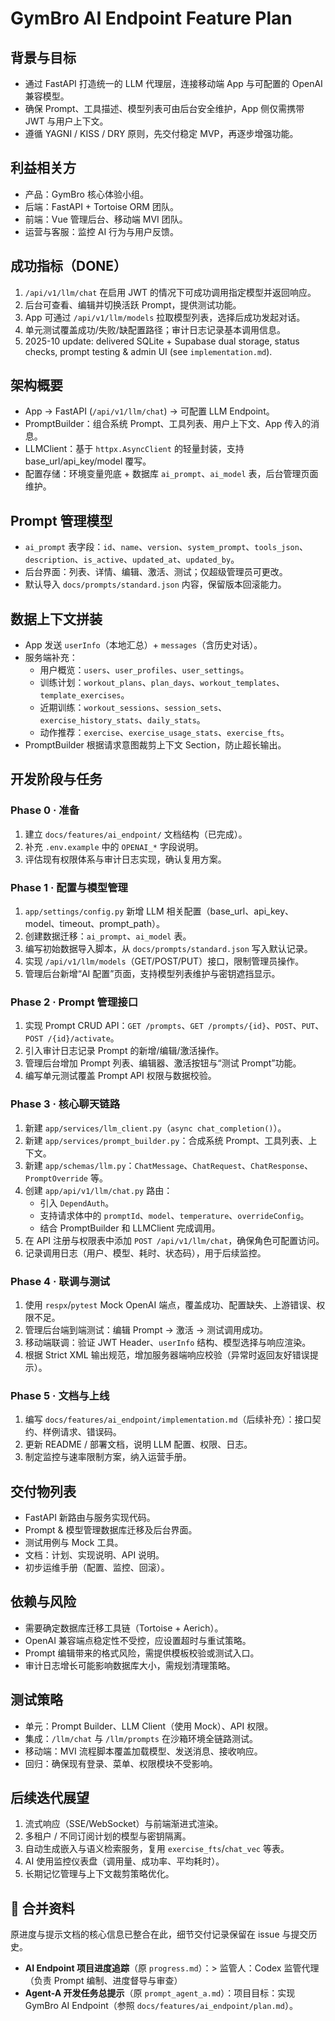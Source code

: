 # GymBro AI Endpoint Feature Plan

## 背景与目标
- 通过 FastAPI 打造统一的 LLM 代理层，连接移动端 App 与可配置的 OpenAI 兼容模型。
- 确保 Prompt、工具描述、模型列表可由后台安全维护，App 侧仅需携带 JWT 与用户上下文。
- 遵循 YAGNI / KISS / DRY 原则，先交付稳定 MVP，再逐步增强功能。

## 利益相关方
- 产品：GymBro 核心体验小组。
- 后端：FastAPI + Tortoise ORM 团队。
- 前端：Vue 管理后台、移动端 MVI 团队。
- 运营与客服：监控 AI 行为与用户反馈。

## 成功指标（DONE）
1. `/api/v1/llm/chat` 在启用 JWT 的情况下可成功调用指定模型并返回响应。
2. 后台可查看、编辑并切换活跃 Prompt，提供测试功能。
3. App 可通过 `/api/v1/llm/models` 拉取模型列表，选择后成功发起对话。
4. 单元测试覆盖成功/失败/缺配置路径；审计日志记录基本调用信息。
5. 2025-10 update: delivered SQLite + Supabase dual storage, status checks, prompt testing & admin UI (see `implementation.md`).

## 架构概要
- App → FastAPI (`/api/v1/llm/chat`) → 可配置 LLM Endpoint。
- PromptBuilder：组合系统 Prompt、工具列表、用户上下文、App 传入的消息。
- LLMClient：基于 `httpx.AsyncClient` 的轻量封装，支持 base_url/api_key/model 覆写。
- 配置存储：环境变量兜底 + 数据库 `ai_prompt`、`ai_model` 表，后台管理页面维护。

## Prompt 管理模型
- `ai_prompt` 表字段：`id`、`name`、`version`、`system_prompt`、`tools_json`、`description`、`is_active`、`updated_at`、`updated_by`。
- 后台界面：列表、详情、编辑、激活、测试；仅超级管理员可更改。
- 默认导入 `docs/prompts/standard.json` 内容，保留版本回滚能力。

## 数据上下文拼装
- App 发送 `userInfo`（本地汇总）+ `messages`（含历史对话）。
- 服务端补充：
  - 用户概览：`users`、`user_profiles`、`user_settings`。
  - 训练计划：`workout_plans`、`plan_days`、`workout_templates`、`template_exercises`。
  - 近期训练：`workout_sessions`、`session_sets`、`exercise_history_stats`、`daily_stats`。
  - 动作推荐：`exercise`、`exercise_usage_stats`、`exercise_fts`。
- PromptBuilder 根据请求意图裁剪上下文 Section，防止超长输出。

## 开发阶段与任务
### Phase 0 · 准备
1. 建立 `docs/features/ai_endpoint/` 文档结构（已完成）。
2. 补充 `.env.example` 中的 `OPENAI_*` 字段说明。
3. 评估现有权限体系与审计日志实现，确认复用方案。

### Phase 1 · 配置与模型管理
1. `app/settings/config.py` 新增 LLM 相关配置（base_url、api_key、model、timeout、prompt_path）。
2. 创建数据迁移：`ai_prompt`、`ai_model` 表。
3. 编写初始数据导入脚本，从 `docs/prompts/standard.json` 写入默认记录。
4. 实现 `/api/v1/llm/models`（GET/POST/PUT）接口，限制管理员操作。
5. 管理后台新增“AI 配置”页面，支持模型列表维护与密钥遮挡显示。

### Phase 2 · Prompt 管理接口
1. 实现 Prompt CRUD API：`GET /prompts`、`GET /prompts/{id}`、`POST`、`PUT`、`POST /{id}/activate`。
2. 引入审计日志记录 Prompt 的新增/编辑/激活操作。
3. 管理后台增加 Prompt 列表、编辑器、激活按钮与“测试 Prompt”功能。
4. 编写单元测试覆盖 Prompt API 权限与数据校验。

### Phase 3 · 核心聊天链路
1. 新建 `app/services/llm_client.py`（`async chat_completion()`）。
2. 新建 `app/services/prompt_builder.py`：合成系统 Prompt、工具列表、上下文。
3. 新建 `app/schemas/llm.py`：`ChatMessage`、`ChatRequest`、`ChatResponse`、`PromptOverride` 等。
4. 创建 `app/api/v1/llm/chat.py` 路由：
   - 引入 `DependAuth`。
   - 支持请求体中的 `promptId`、`model`、`temperature`、`overrideConfig`。
   - 结合 PromptBuilder 和 LLMClient 完成调用。
5. 在 API 注册与权限表中添加 `POST /api/v1/llm/chat`，确保角色可配置访问。
6. 记录调用日志（用户、模型、耗时、状态码），用于后续监控。

### Phase 4 · 联调与测试
1. 使用 `respx`/`pytest` Mock OpenAI 端点，覆盖成功、配置缺失、上游错误、权限不足。
2. 管理后台端到端测试：编辑 Prompt → 激活 → 测试调用成功。
3. 移动端联调：验证 JWT Header、`userInfo` 结构、模型选择与响应渲染。
4. 根据 Strict XML 输出规范，增加服务器端响应校验（异常时返回友好错误提示）。

### Phase 5 · 文档与上线
1. 编写 `docs/features/ai_endpoint/implementation.md`（后续补充）：接口契约、样例请求、错误码。
2. 更新 README / 部署文档，说明 LLM 配置、权限、日志。
3. 制定监控与速率限制方案，纳入运营手册。

## 交付物列表
- FastAPI 新路由与服务实现代码。
- Prompt & 模型管理数据库迁移及后台界面。
- 测试用例与 Mock 工具。
- 文档：计划、实现说明、API 说明。
- 初步运维手册（配置、监控、回滚）。

## 依赖与风险
- 需要确定数据库迁移工具链（Tortoise + Aerich）。
- OpenAI 兼容端点稳定性不受控，应设置超时与重试策略。
- Prompt 编辑带来的格式风险，需提供模板校验或测试入口。
- 审计日志增长可能影响数据库大小，需规划清理策略。

## 测试策略
- 单元：Prompt Builder、LLM Client（使用 Mock）、API 权限。
- 集成：`/llm/chat` 与 `/llm/prompts` 在沙箱环境全链路测试。
- 移动端：MVI 流程脚本覆盖加载模型、发送消息、接收响应。
- 回归：确保现有登录、菜单、权限模块不受影响。

## 后续迭代展望
1. 流式响应（SSE/WebSocket）与前端渐进式渲染。
2. 多租户 / 不同订阅计划的模型与密钥隔离。
3. 自动生成嵌入与语义检索服务，复用 `exercise_fts`/`chat_vec` 等表。
4. AI 使用监控仪表盘（调用量、成功率、平均耗时）。
5. 长期记忆管理与上下文裁剪策略优化。

## 📌 合并资料

原进度与提示文档的核心信息已整合在此，细节交付记录保留在 issue 与提交历史。

- **AI Endpoint 项目进度追踪**（原 `progress.md`）：> 监管人：Codex 监管代理（负责 Prompt 编制、进度督导与审查）
- **Agent-A 开发任务总提示**（原 `prompt_agent_a.md`）：项目目标：实现 GymBro AI Endpoint（参照 `docs/features/ai_endpoint/plan.md`）。
